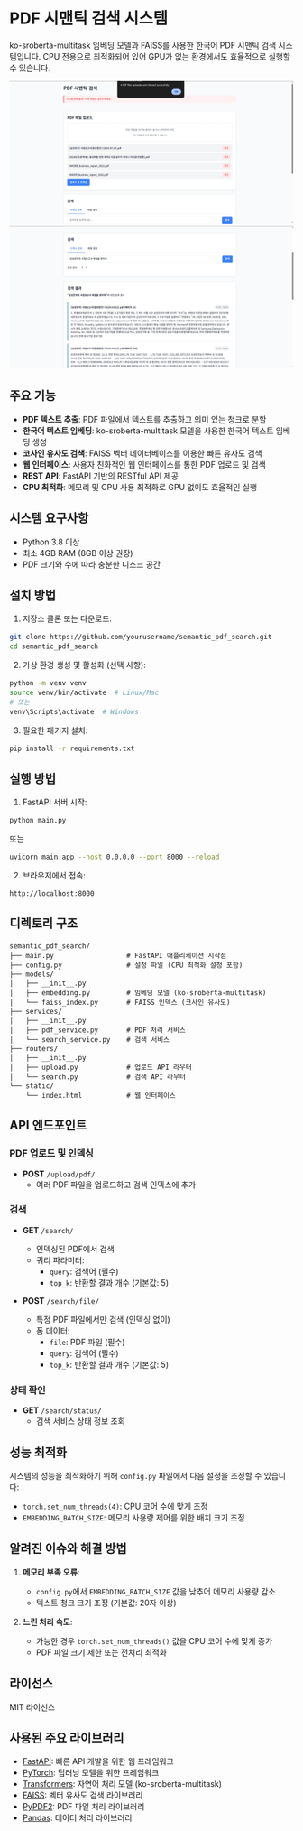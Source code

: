 # PDF 시맨틱 검색 시스템

ko-sroberta-multitask 임베딩 모델과 FAISS를 사용한 한국어 PDF 시맨틱 검색 시스템입니다. CPU 전용으로 최적화되어 있어 GPU가 없는 환경에서도 효율적으로 실행할 수 있습니다.

![Demo](demo_top.png)
![Demo](demo_bottom.png)

## 주요 기능

- **PDF 텍스트 추출**: PDF 파일에서 텍스트를 추출하고 의미 있는 청크로 분할
- **한국어 텍스트 임베딩**: ko-sroberta-multitask 모델을 사용한 한국어 텍스트 임베딩 생성
- **코사인 유사도 검색**: FAISS 벡터 데이터베이스를 이용한 빠른 유사도 검색
- **웹 인터페이스**: 사용자 친화적인 웹 인터페이스를 통한 PDF 업로드 및 검색
- **REST API**: FastAPI 기반의 RESTful API 제공
- **CPU 최적화**: 메모리 및 CPU 사용 최적화로 GPU 없이도 효율적인 실행

## 시스템 요구사항

- Python 3.8 이상
- 최소 4GB RAM (8GB 이상 권장)
- PDF 크기와 수에 따라 충분한 디스크 공간

## 설치 방법

1. 저장소 클론 또는 다운로드:

```bash
git clone https://github.com/yourusername/semantic_pdf_search.git
cd semantic_pdf_search
```

2. 가상 환경 생성 및 활성화 (선택 사항):

```bash
python -m venv venv
source venv/bin/activate  # Linux/Mac
# 또는
venv\Scripts\activate  # Windows
```

3. 필요한 패키지 설치:

```bash
pip install -r requirements.txt
```

## 실행 방법

1. FastAPI 서버 시작:

```bash
python main.py
```

또는 

```bash
uvicorn main:app --host 0.0.0.0 --port 8000 --reload
```

2. 브라우저에서 접속:

```
http://localhost:8000
```

## 디렉토리 구조

```
semantic_pdf_search/
├── main.py                  # FastAPI 애플리케이션 시작점
├── config.py                # 설정 파일 (CPU 최적화 설정 포함)
├── models/
│   ├── __init__.py
│   ├── embedding.py         # 임베딩 모델 (ko-sroberta-multitask)
│   └── faiss_index.py       # FAISS 인덱스 (코사인 유사도)
├── services/
│   ├── __init__.py
│   ├── pdf_service.py       # PDF 처리 서비스
│   └── search_service.py    # 검색 서비스
├── routers/
│   ├── __init__.py
│   ├── upload.py            # 업로드 API 라우터
│   └── search.py            # 검색 API 라우터
└── static/
    └── index.html           # 웹 인터페이스
```

## API 엔드포인트

### PDF 업로드 및 인덱싱
- **POST** `/upload/pdf/`
  - 여러 PDF 파일을 업로드하고 검색 인덱스에 추가

### 검색
- **GET** `/search/`
  - 인덱싱된 PDF에서 검색
  - 쿼리 파라미터:
    - `query`: 검색어 (필수)
    - `top_k`: 반환할 결과 개수 (기본값: 5)

- **POST** `/search/file/`
  - 특정 PDF 파일에서만 검색 (인덱싱 없이)
  - 폼 데이터:
    - `file`: PDF 파일 (필수)
    - `query`: 검색어 (필수)
    - `top_k`: 반환할 결과 개수 (기본값: 5)

### 상태 확인
- **GET** `/search/status/`
  - 검색 서비스 상태 정보 조회

## 성능 최적화

시스템의 성능을 최적화하기 위해 `config.py` 파일에서 다음 설정을 조정할 수 있습니다:

- `torch.set_num_threads(4)`: CPU 코어 수에 맞게 조정
- `EMBEDDING_BATCH_SIZE`: 메모리 사용량 제어를 위한 배치 크기 조정

## 알려진 이슈와 해결 방법

1. **메모리 부족 오류**: 
   - `config.py`에서 `EMBEDDING_BATCH_SIZE` 값을 낮추어 메모리 사용량 감소
   - 텍스트 청크 크기 조정 (기본값: 20자 이상)

2. **느린 처리 속도**:
   - 가능한 경우 `torch.set_num_threads()` 값을 CPU 코어 수에 맞게 증가
   - PDF 파일 크기 제한 또는 전처리 최적화

## 라이선스

MIT 라이선스

## 사용된 주요 라이브러리

- [FastAPI](https://fastapi.tiangolo.com/): 빠른 API 개발을 위한 웹 프레임워크
- [PyTorch](https://pytorch.org/): 딥러닝 모델을 위한 프레임워크
- [Transformers](https://huggingface.co/docs/transformers/): 자연어 처리 모델 (ko-sroberta-multitask)
- [FAISS](https://github.com/facebookresearch/faiss): 벡터 유사도 검색 라이브러리
- [PyPDF2](https://pypi.org/project/PyPDF2/): PDF 파일 처리 라이브러리
- [Pandas](https://pandas.pydata.org/): 데이터 처리 라이브러리
